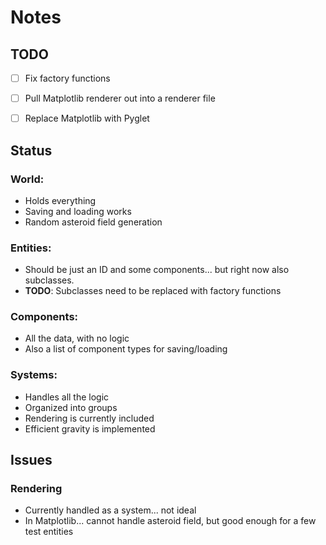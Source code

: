 # Notes

## TODO
- [ ] Fix factory functions  
- [ ] Pull Matplotlib renderer out into a renderer file
- [ ] Replace Matplotlib with Pyglet


## Status

### World: 
- Holds everything
- Saving and loading works
- Random asteroid field generation

### Entities: 
- Should be just an ID and some components... but right now also subclasses.  
- **TODO**: Subclasses need to be replaced with factory functions

### Components: 
- All the data, with no logic
- Also a list of component types for saving/loading

### Systems:
- Handles all the logic
- Organized into groups
- Rendering is currently included
- Efficient gravity is implemented




## Issues

### Rendering
- Currently handled as a system... not ideal
- In Matplotlib... cannot handle asteroid field, but good enough for a few test entities